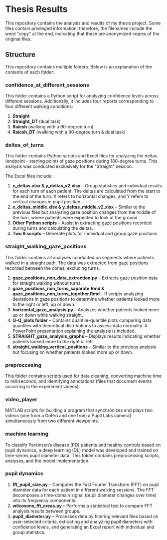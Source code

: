 
# Thesis Results

This repository contains the analysis and results of my thesis project. Some files contain privileged information; therefore, the filenames include the word "copy" at the end, indicating that these are anonymized copies of the original files.

## Structure

This repository contains multiple folders. Below is an explanation of the contents of each folder:

### confidence_at_different_sessions
This folder contains a Python script for analyzing confidence levels across different sessions. Additionally, it includes four reports corresponding to four different walking conditions:
1. **Straight**
2. **Straight_DT** (dual task)
3. **Raiesh** (walking with a 90-degree turn)
4. **Raiesh_DT** (walking with a 90-degree turn & dual task)

### deltas_of_turns
This folder contains Python scripts and Excel files for analyzing the deltas (endpoint - starting point) of gaze positions during 180-degree turns. This analysis was conducted exclusively for the "Straight" session.

The Excel files include:
1. **x_deltas.xlsx & y_deltas_v2.xlsx** – Group statistics and individual results for each turn of each patient. The deltas are calculated from the start to the end of the turn. X refers to horizontal changes, and Y refers to vertical changes in pupil position.
2. **x_deltas_middle.xlsx & y_deltas_middle_v2.xlsx** – Similar to the previous files but analyzing gaze position changes from the middle of the turn, where patients were expected to look at the ground.
3. **Other Python scripts** – Assist in extracting gaze positions recorded during turns and calculating the deltas.
4. **Two R scripts** – Generate plots for individual and group gaze positions.

### straight_walking_gaze_positions
This folder contains all analyses conducted on segments where patients walked in a straight path. The data was extracted from gaze positions recorded between the cones, excluding turns.

1. **gaze_positions_non_data_extraction.py** – Extracts gaze position data for straight walking without turns.
2. **gaze_positions_non_turns_saparate.Rmd & gaze_positions_non_turns_together.Rmd** – R scripts analyzing deviations in gaze positions to determine whether patients looked more to the right or left, up or down.
3. **horizontal_gaze_analysis.py** – Analyzes whether patients looked more up or down while walking straight.
4. **Q-Q_plots folder** – Contains quantile-quantile plots comparing data quantiles with theoretical distributions to assess data normality. A PowerPoint presentation explaining the analysis is included.
5. **STRAIGHT_gaze_analysis_graphs** – Displays results indicating whether patients looked more to the right or left.
6. **straight_walking_vertical_positions** – Similar to the previous analysis but focusing on whether patients looked more up or down.

### preproccesing
This folder contains scripts used for data cleaning, converting machine time to milliseconds, and identifying annotations (files that document events occurring in the experiment videos).

### video_player
MATLAB scripts for building a program that synchronizes and plays two videos (one from a GoPro and one from a Pupil Labs camera) simultaneously from two different viewpoints.

### machine learning
To classify Parkinson’s disease (PD) patients and healthy controls based on pupil dynamics, a deep learning (DL) model was developed and trained on time-series pupil diameter data. This folder contains preprocessing scripts, analyses, and the model implementation.

### pupil dynamics
1. **fft_pupil_size.py** – Computes the Fast Fourier Transform (FFT) on pupil diameter data for each patient in different walking sessions. The FFT decomposes a time-domain signal (pupil diameter changes over time) into its frequency components.
2. **wilcoxone_fft_areas.py** – Performs a statistical test to compare FFT analysis results between groups.
3. **pupil_diameter.py** – Processes data by filtering relevant files based on user-selected criteria, extracting and analyzing pupil diameters with confidence levels, and generating an Excel report with individual and group statistics.




